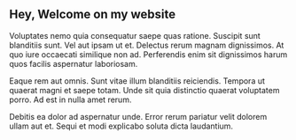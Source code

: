 ## Hey, Welcome on my website

Voluptates nemo quia consequatur saepe quas ratione. Suscipit sunt blanditiis sunt. Vel aut ipsam ut et. Delectus rerum magnam dignissimos. At quo iure occaecati similique non ad. Perferendis enim sit dignissimos harum quos facilis aspernatur laboriosam.

Eaque rem aut omnis. Sunt vitae illum blanditiis reiciendis. Tempora ut quaerat magni et saepe totam. Unde sit quia distinctio quaerat voluptatem porro. Ad est in nulla amet rerum.

Debitis ea dolor ad aspernatur unde. Error rerum pariatur velit dolorem ullam aut et. Sequi et modi explicabo soluta dicta laudantium.

